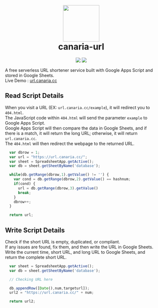 <h1 align="center">
    <img width="120" height="120" src="https://cdnjs.cloudflare.com/ajax/libs/twemoji/14.0.2/svg/1f517.svg" alt=""><br>
    canaria-url
</h1>

<p align="center">
    <img src="https://img.shields.io/github/license/canaria3406/canaria-url?style=flat-square">
    <img src="https://img.shields.io/github/stars/canaria3406/canaria-url?style=flat-square">
</p>

A free serverless URL shortener service built with Google Apps Script and stored in Google Sheets.  
Live Demo : [url.canaria.cc](https://url.canaria.cc/ "canaria-url")

## Read Script Details

When you visit a URL (EX: `url.canaria.cc/example`), it will redirect you to `404.html`.  
The JavaScript code within `404.html` will send the parameter `example` to Google Apps Script.  
Google Apps Script will then compare the data in Google Sheets, and if there is a match, it will return the long URL; otherwise, it will return `url.canaria.cc`.  
The `404.html` will then redirect the webpage to the returned URL.
```javascript
  var dbrow = 1;
  var url = "https://url.canaria.cc/";
  var sheet = SpreadsheetApp.getActive();
  var db = sheet.getSheetByName('database');

  while(db.getRange(dbrow,1).getValue() != '') {
    var cond = db.getRange(dbrow,2).getValue() == hashnum;
    if(cond) {
      url = db.getRange(dbrow,3).getValue()
      break;
    }
    dbrow++;
  }

  return url;
```

## Write Script Details

Check if the short URL is empty, duplicated, or compliant.  
If any issues are found, fix them, and then write the URL in Google Sheets.  
Write the current time, short URL, and long URL to Google Sheets, and return the complete short URL.
```javascript
  var sheet = SpreadsheetApp.getActive();
  var db = sheet.getSheetByName('database');

  // Checking URL here

  db.appendRow([Date(),num,targeturl]);
  url2 = "https://url.canaria.cc/" + num;

  return url2;
```
